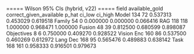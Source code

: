 ===== Wilson 95% CIs (hybrid, v22) =====
     field  available_gold  correct_given_available    p_hat   ci_low  ci_high
     Model             134                       72 0.537313 0.453029 0.619518
    Family              54                        0 0.000000 0.000000 0.066416
       RAG             118                      118 1.000000 0.968471 1.000000
    Fusion              48                       39 0.812500 0.680599 0.898087
Objectives               8                        6 0.750000 0.409270 0.928522
Vision Enc             160                       86 0.537500 0.460269 0.612972
  Lang Dec             168                       95 0.565476 0.489883 0.638142
      Task             168                      161 0.958333 0.916501 0.979673
